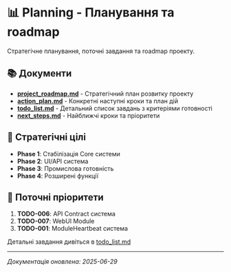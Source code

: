 # 📊 Planning - Планування та roadmap

Стратегічне планування, поточні завдання та roadmap проекту.

## 📚 Документи
- **[project_roadmap.md](project_roadmap.md)** - Стратегічний план розвитку проекту
- **[action_plan.md](action_plan.md)** - Конкретні наступні кроки та план дій
- **[todo_list.md](todo_list.md)** - Детальний список завдань з критеріями готовності
- **[next_steps.md](next_steps.md)** - Найближчі кроки та пріоритети

## 🎯 Стратегічні цілі
- **Phase 1**: Стабілізація Core системи
- **Phase 2**: UI/API система 
- **Phase 3**: Промислова готовність
- **Phase 4**: Розширені функції

## 🚀 Поточні пріоритети
1. **TODO-006**: API Contract система
2. **TODO-007**: WebUI Module
3. **TODO-001**: ModuleHeartbeat система

Детальні завдання дивіться в [todo_list.md](todo_list.md)

---
*Документація оновлена: 2025-06-29*
